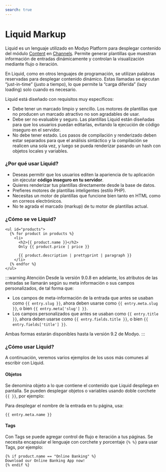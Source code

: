 ```yaml
---
search: true
---
```


# Liquid Markup

Liquid es un lenguaje utilizado en Modyo Platform para desplegar contenido del módulo [Content](/es/platform/content/) en [Channels](/es/platform/channels/). Permite generar plantillas que muestran información de entradas dinámicamente y controlan la visualización mediante flujo o iteración.

En Liquid, como en otros lenguajes de programación, se utilizan palabras reservadas para desplegar contenido dinámico. Estas llamadas se ejecutan “just-in-time” (justo a tiempo), lo que permite la “carga diferida” (lazy loading) solo cuando es necesario.

Liquid está diseñado con requisitos muy específicos:

* Debe tener un marcado limpio y sencillo. Los motores de plantillas que no producen un marcado atractivo no son agradables de usar.
* Debe ser no evaluable y seguro. Las plantillas Liquid están diseñadas para que los usuarios puedan editarlas, evitando la ejecución de código inseguro en el servidor.
* No debe tener estado. Los pasos de compilación y renderizado deben estar separados para que el análisis sintáctico y la compilación se realicen una sola vez, y luego se pueda renderizar pasando un hash con objetos locales y variables.

### ¿Por qué usar Liquid?

* Deseas permitir que los usuarios editen la apariencia de tu aplicación sin ejecutar **código inseguro en tu servidor**.
* Quieres renderizar tus plantillas directamente desde la base de datos.
* Prefieres motores de plantillas inteligentes (estilo PHP).
* Necesitas un motor de plantillas que funcione bien tanto en HTML como en correos electrónicos.
* No te agrada el marcado (markup) de tu motor de plantillas actual.

### ¿Cómo se ve Liquid?

```liquid
<ul id="products">
  {% for product in products %}
    <li>
      <h2>{{ product.name }}</h2>
      Only {{ product.price | price }}

      {{ product.description | prettyprint | paragraph }}
    </li>
  {% endfor %}
</ul>
```

:::warning Atención
Desde la versión 9.0.8 en adelante, los atributos de las entradas se llamarán según su meta información o sus campos personalizados, de tal forma que:

* Los campos de meta-información de la entrada que antes se usaban como <span v-pre>`{{ entry.slug }}`</span>, ahora deben usarse como <span v-pre>`{{ entry.meta.slug }}`</span>, o bien <span v-pre>`{{ entry.meta['slug'] }}`</span>.
* Los campos personalizados que antes se usaban como <span v-pre>`{{ entry.title }}`</span>, ahora deben usarse como <span v-pre>`{{ entry.fields.title }}`</span>, o bien <span v-pre>`{{ entry.fields['title'] }}`</span>.

Ambas formas estarán disponibles hasta la versión 9.2 de Modyo.
:::

### ¿Cómo usar Liquid?

A continuación, veremos varios ejemplos de los usos más comunes al escribir con Liquid.

#### Objetos

Se denomina objeto a lo que contiene el contenido que Liquid despliega en pantalla. Se pueden desplegar objetos o variables usando doble corchete ``{{ }}``, por ejemplo:

Para desplegar el nombre de la entrada en tu página, usa:

```liquid
{{ entry.meta.name }}
```

#### Tags

Con Tags se puede agregar control de flujo e iteración a tus páginas. Se necesita encapsular el lenguaje con corchete y porcentaje `{% %}` para usar Tags, por ejemplo:

```liquid
{% if product.name == "Online Banking" %}
Download our Online Banking App now!
{% endif %}
```